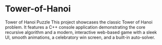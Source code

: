 # Tower-of-Hanoi
Tower of Hanoi Puzzle This project showcases the classic Tower of Hanoi problem. It features a C++ console application demonstrating the core recursive algorithm and a modern, interactive web-based game with a sleek UI, smooth animations, a celebratory win screen, and a built-in auto-solver.
